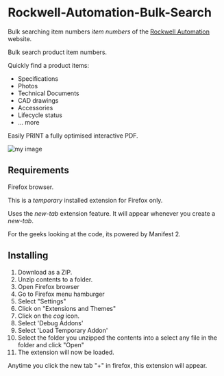 # Rockwell-Automation-Bulk-Search
Bulk searching item numbers _item numbers_ of the [Rockwell Automation]([https://www.nhp.com.au](https://www.rockwellautomation.com/en-us.html)) website.

Bulk search product item numbers.

Quickly find a product items:
* Specifications
* Photos
* Technical Documents
* CAD drawings
* Accessories
* Lifecycle status
* ... more

Easily PRINT a fully optimised interactive PDF.

![my image](Rockwell-Bulk-Search-November-224.png)


## Requirements
Firefox browser.

This is a *temporary* installed extension for Firefox only.

Uses the _new-tab_ extension feature. It will appear whenever you create a _new-tab_.

For the geeks looking at the code, its powered by Manifest 2.

## Installing

1. Download as a ZIP.
2. Unzip contents to a folder.
3. Open Firefox browser
4. Go to Firefox menu hamburger
5. Select "Settings"
6. Click on "Extensions and Themes"
7. Click on the _cog_ icon.
8. Select 'Debug Addons'
9. Select 'Load Temporary Addon'
10. Select the folder you unzipped the contents into a select any file in the folder and click "Open"
11. The extension will now be loaded.

Anytime you click the new tab "+" in firefox, this extension will appear.
